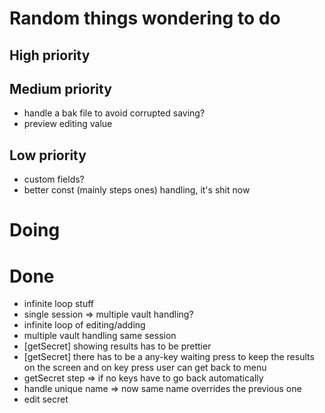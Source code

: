 # Random things wondering to do

## High priority

## Medium priority
- handle a bak file to avoid corrupted saving?
- preview editing value

## Low priority
- custom fields?
- better const (mainly steps ones) handling, it's shit now

# Doing

# Done
- infinite loop stuff
- single session => multiple vault handling?
- infinite loop of editing/adding
- multiple vault handling same session
- [getSecret] showing results has to be prettier
- [getSecret] there has to be a any-key waiting press to keep the results on the screen and on key press user can get back to menu
- getSecret step => if no keys have to go back automatically
- handle unique name => now same name overrides the previous one
- edit secret